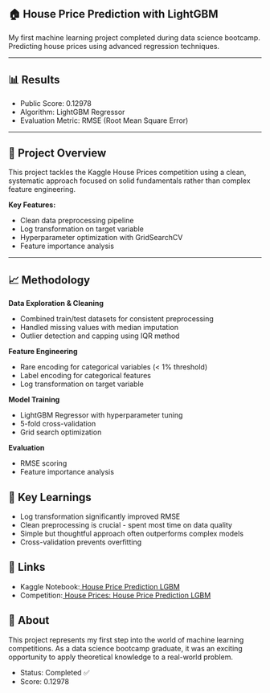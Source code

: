 ## 🏠 House Price Prediction with LightGBM
My first machine learning project completed during data science bootcamp. Predicting house prices using advanced regression techniques.

---

## 📊 Results
- Public Score: 0.12978
- Algorithm: LightGBM Regressor
- Evaluation Metric: RMSE (Root Mean Square Error)

---

## 🚀 Project Overview
This project tackles the Kaggle House Prices competition using a clean, systematic approach focused on solid fundamentals rather than complex feature engineering.

**Key Features:**

- Clean data preprocessing pipeline
- Log transformation on target variable
- Hyperparameter optimization with GridSearchCV
- Feature importance analysis

---

## 📈 Methodology

**Data Exploration & Cleaning**

- Combined train/test datasets for consistent preprocessing
- Handled missing values with median imputation
- Outlier detection and capping using IQR method

**Feature Engineering**

- Rare encoding for categorical variables (< 1% threshold)
- Label encoding for categorical features
- Log transformation on target variable

**Model Training**

- LightGBM Regressor with hyperparameter tuning
- 5-fold cross-validation
- Grid search optimization

**Evaluation**

- RMSE scoring
- Feature importance analysis

## 🎯 Key Learnings

- Log transformation significantly improved RMSE
- Clean preprocessing is crucial - spent most time on data quality
- Simple but thoughtful approach often outperforms complex models
- Cross-validation prevents overfitting


## 🔗 Links

- Kaggle Notebook:[ House Price Prediction LGBM](https://www.kaggle.com/code/oxspaceman/house-price-prediction-lgbm)
- Competition:[ House Prices: House Price Prediction LGBM](https://www.kaggle.com/c/house-prices-advanced-regression-techniques)

## 📝 About
This project represents my first step into the world of machine learning competitions. As a data science bootcamp graduate, it was an exciting opportunity to apply theoretical knowledge to a real-world problem.

- Status: Completed ✅
- Score: 0.12978
